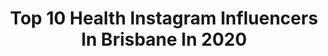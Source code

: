 ---
title: Top 10 Health Instagram Influencers In Brisbane In 2020
description: >-
  Find top health Instagram influencers in Brisbane in 2020. Most popular hashtags: #brisbane #health #stayhome #coffee.
platform: Instagram
profiles:
  - username: "huubwattbike"
    fullname: >-
      HUUB Wattbike p/b Vita Coco
    location: "Australia"
    followers: 9215
    engagement: 556
    commentsToLikes: 0.009707
    id: ck0w09y00d4zb0i193mvgjtdf
    verified: false
    hashtags: "#cochabamba, #wattbikeatom, #sporttesting, #instacycling"
  - username: "qutrealworld"
    fullname: >-
      QUT
    location: "Australia"
    followers: 15910
    engagement: 282
    commentsToLikes: 0.019655
    id: ckaoquuz1kicw0i78uob213z6
    verified: false
    hashtags: "#yougotthis, #discoverbrisbane, #brisbanephotographer, #reflection"
  - username: "tillyjacsmith"
    fullname: >-
      Tilly Smith ✨
    location: "Australia"
    followers: 72795
    engagement: 116
    commentsToLikes: 0.024657
    id: ck0tuasak6d8v0i19y86vgcd7
    verified: false
    hashtags: "#samsungtribe, #galaxys20, #lockdownforlove, #earthday"
  - username: "misskatiestevens"
    fullname: >-
      KATIE STEVENS ⚡️ BRISBANE
    location: "Australia"
    followers: 136115
    engagement: 82
    commentsToLikes: 0.051771
    id: ck0u7q3cg5gik0i19wi5gmeoa
    verified: false
    hashtags: "#happiness, #milliesmum, #sisters, #anzacathome"
  - username: "anthonysemerad"
    fullname: >-
      ANTHONY SEMERAD (TWIN 2)
    location: "Australia"
    followers: 168649
    engagement: 317
    commentsToLikes: 0.009255
    id: ck5cj2r1ptv0g0i11c7336mp8
    verified: true
    hashtags: "#aiveeleague, #health, #travelphotography, #love"
  - username: "brijadesnow"
    fullname: >-
      ❄️👸🏼 Bri
    location: "Australia"
    followers: 13034
    engagement: 618
    commentsToLikes: 0.025013
    id: ck6uch4bhfkp90j7104fcyf2l
    verified: false
    hashtags: "#tallgirlproblems, #instafood, #coffeeisessential, #flowers"
  - username: "hannah.banana182"
    fullname: >-
      🍌Hannah | Vegan Food Blogger
    location: "Australia"
    followers: 9508
    engagement: 1160
    commentsToLikes: 0.125086
    id: ck8ta008lpypk0j783602ryw5
    verified: false
    hashtags: "#smoothiebowlchallenge, #ausmusictshirtday"
  - username: "lalasplate"
    fullname: >-
      L A R A 💗
    location: "Australia"
    followers: 11045
    engagement: 1147
    commentsToLikes: 0.146818
    id: ck15tte3pjswb0i19uj4bboe5
    verified: false
    hashtags: "#organic, #iamwellandgood, #watertips, #nicecream"
  - username: "biancadye"
    fullname: >-
      Radio TV Author Speaker Lover
    location: "Australia"
    followers: 16301
    engagement: 226
    commentsToLikes: 0.114499
    id: ck6to0jwebfd50j71kfrzyr3y
    verified: false
    hashtags: "#journaling, #timeshavechanged, #lifequotes, #crucialconversations"
  - username: "model_over50"
    fullname: >-
      Donna Anna
    location: "Australia"
    followers: 32847
    engagement: 762
    commentsToLikes: 0.052948
    id: ck8tctjty0mgv0j78fjqn2tyd
    verified: false
    hashtags: "#plantbasedcoach, #whenthisisover, #athome, #50pluswomenrock"
---